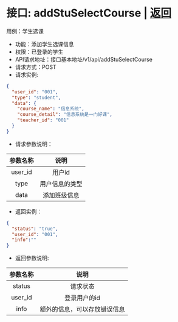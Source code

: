 # 接口: addStuSelectCourse | [返回](../Markdown/SelectCourse.md)
用例：学生选课

* 功能：添加学生选课信息
* 权限：已登录的学生
* API请求地址：接口基本地址/v1/api/addStuSelectCourse
* 请求方式：POST
* 请求实例:
```json
{
  "user_id": "001",
  "type": "student",
  "data": {
    "course_name": "信息系统",
    "course_detail": "信息系统是一门好课",
    "teacher_id": "001"
  }
}
```
* 请求参数说明：

|   参数名称   |          说明          |
| :----------: | :--------------------: |
|   user_id    |         用户id         |
|     type     | 用户信息的类型 |
|     data     |    添加班级信息    |

* 返回实例：
```json
{
  "status": "true",
  "user_id": "001",
  "info":""
}
```
* 返回参数说明:

| 参数名称 |             说明             |
| :------: | :--------------------------: |
|  status  |           请求状态           |
| user_id  |         登录用户的id         |
|   info   | 额外的信息，可以存放错误信息 |

